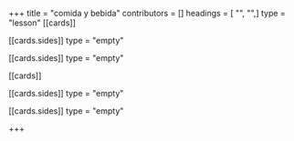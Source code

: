 +++
title = "comida y bebida"
contributors = []
headings = [ "", "",]
type = "lesson"
[[cards]]

[[cards.sides]]
type = "empty"

[[cards.sides]]
type = "empty"

[[cards]]

[[cards.sides]]
type = "empty"

[[cards.sides]]
type = "empty"

+++

